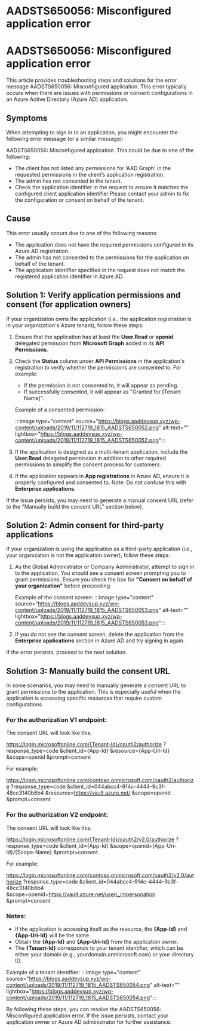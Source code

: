 # AADSTS650056: Misconfigured application error

# AADSTS650056: Misconfigured application error

This article provides troubleshooting steps and solutions for the error message AADSTS650056: Misconfigured application. This error typically occurs when there are issues with permissions or consent configurations in an Azure Active Directory (Azure AD) application.

## Symptoms

When attempting to sign in to an application, you might encounter the following error message (or a similar message):

AADSTS650056: Misconfigured application. This could be due to one of the following:
- The client has not listed any permissions for 'AAD Graph' in the requested permissions in the client’s application registration.
- The admin has not consented in the tenant.
- Check the application identifier in the request to ensure it matches the configured client application identifier.Please contact your admin to fix the configuration or consent on behalf of the tenant.

## Cause

This error usually occurs due to one of the following reasons:
- The application does not have the required permissions configured in its Azure AD registration.
- The admin has not consented to the permissions for the application on behalf of the tenant.
- The application identifier specified in the request does not match the registered application identifier in Azure AD.

## Solution 1: Verify application permissions and consent (for application owners)

If your organization owns the application (i.e., the application registration is in your organization's Azure tenant), follow these steps:
1. Ensure that the application has at least the **User.Read** or **openid** delegated permission from **Microsoft Graph** added in its **API Permissions**.
2. Check the **Status** column under **API Permissions** in the application's registration to verify whether the permissions are consented to. For example:
    - If the permission is not consented to, it will appear as pending.
    - If successfully consented, it will appear as "Granted for [Tenant Name]".

    Example of a consented permission:

    :::image type="content" source="https://blogs.aaddevsup.xyz/wp-content/uploads/2019/11/112719_1815_AADSTS650052.png" alt-text="" lightbox="https://blogs.aaddevsup.xyz/wp-content/uploads/2019/11/112719_1815_AADSTS650052.png":::
3. If the application is designed as a multi-tenant application, include the **User.Read** delegated permission in addition to other required permissions to simplify the consent process for customers.
4. If the application appears in **App registrations** in Azure AD, ensure it is properly configured and consented to. Note: Do not confuse this with **Enterprise applications**.

If the issue persists, you may need to generate a manual consent URL (refer to the "Manually build the consent URL" section below).

## Solution 2: Admin consent for third-party applications

If your organization is using the application as a third-party application (i.e., your organization is not the application owner), follow these steps:
1. As the Global Administrator or Company Administrator, attempt to sign in to the application. You should see a consent screen prompting you to grant permissions. Ensure you check the box for **"Consent on behalf of your organization"** before proceeding.

    Example of the consent screen:
:::image type="content" source="https://blogs.aaddevsup.xyz/wp-content/uploads/2019/11/112719_1815_AADSTS650053.png" alt-text="" lightbox="https://blogs.aaddevsup.xyz/wp-content/uploads/2019/11/112719_1815_AADSTS650053.png":::
2. If you do not see the consent screen, delete the application from the **Enterprise applications** section in Azure AD and try signing in again.

If the error persists, proceed to the next solution.

## Solution 3: Manually build the consent URL

In some scenarios, you may need to manually generate a consent URL to grant permissions to the application. This is especially useful when the application is accessing specific resources that require custom configurations.

### For the authorization V1 endpoint:

The consent URL will look like this:

https://login.microsoftonline.com/{Tenant-Id}/oauth2/authorize
?response\_type=code
&client\_id={App-Id}
&resource={App-Uri-Id}
&scope=openid
&prompt=consent

For example:

https://login.microsoftonline.com/contoso.onmicrosoft.com/oauth2/authorize
?response\_type=code
&client\_id=044abcc4-914c-4444-9c3f-48cc3140b6b4
&resource=https://vault.azure.net/
&scope=openid
&prompt=consent

### For the authorization V2 endpoint:

The consent URL will look like this:

https://login.microsoftonline.com/{Tenant-Id}/oauth2/v2.0/authorize
?response\_type=code
&client\_id={App-Id}
&scope=openid+{App-Uri-Id}/{Scope-Name}
&prompt=consent

For example:

https://login.microsoftonline.com/contoso.onmicrosoft.com/oauth2/v2.0/authorize
?response\_type=code
&client\_id=044abcc4-914c-4444-9c3f-48cc3140b6b4
&scope=openid+https://vault.azure.net/user\_impersonation
&prompt=consent

### Notes:
- If the application is accessing itself as the resource, the **{App-Id}** and **{App-Uri-Id}** will be the same.
- Obtain the **{App-Id}** and **{App-Uri-Id}** from the application owner.
- The **{Tenant-Id}** corresponds to your tenant identifier, which can be either your domain (e.g., yourdomain.onmicrosoft.com) or your directory ID.

Example of a tenant identifier:
:::image type="content" source="https://blogs.aaddevsup.xyz/wp-content/uploads/2019/11/112719_1815_AADSTS650054.png" alt-text="" lightbox="https://blogs.aaddevsup.xyz/wp-content/uploads/2019/11/112719_1815_AADSTS650054.png":::

By following these steps, you can resolve the AADSTS650056: Misconfigured application error. If the issue persists, contact your application owner or Azure AD administrator for further assistance.